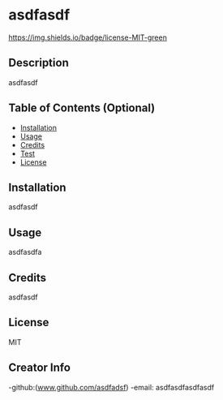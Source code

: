 # asdfasdf 

  https://img.shields.io/badge/license-MIT-green

  ## Description 
  asdfasdf
  
  
  
  ## Table of Contents (Optional)
  
  * [Installation](#installation)
  * [Usage](#usage)
  * [Credits](#credits)
  * [Test](#test)
  * [License](#license)
  
  
  ## Installation
  asdfasdf
  
  
  
  ## Usage 
  asdfasdfa
  
  
  
  ## Credits
  asdfasdf
  
  
  
  
  ## License
  MIT
  

  ## Creator Info
  -github:(www.github.com/asdfadsf) 
  -email: asdfasdfasdfasdf
